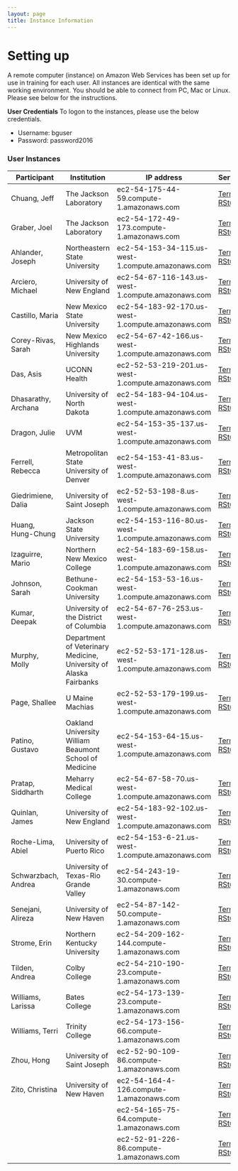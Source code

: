 ```yaml
---
layout: page
title: Instance Information
---
```


# Setting up

A remote computer (instance) on Amazon Web Services has been set up for use in training for each user. All instances are identical with the same working environment. You should be able to connect from PC, Mac or Linux. Please see below for the instructions.

**User Credentials**
To logon to the instances, please use the below credentials. 

- Username: bguser
- Password: password2016

### User Instances


| Participant         | Institution                                                       | IP address                                        | Services                                                                                                                                             |
|---------------------|-------------------------------------------------------------------|---------------------------------------------------|------------------------------------------------------------------------------------------------------------------------------------------------------|
| Chuang, Jeff        | The Jackson Laboratory                                            | ec2-54-175-44-59.compute-1.amazonaws.com          | [Terminal](http://ec2-54-175-44-59.compute-1.amazonaws.com:57575), [RStudio](http://ec2-54-175-44-59.compute-1.amazonaws.com:8787)                   |
| Graber, Joel        | The Jackson Laboratory                                            | ec2-54-172-49-173.compute-1.amazonaws.com         | [Terminal](http://ec2-54-172-49-173.compute-1.amazonaws.com:57575), [RStudio](http://ec2-54-172-49-173.compute-1.amazonaws.com:8787)                 |
| Ahlander, Joseph    | Northeastern State University                                     | ec2-54-153-34-115.us-west-1.compute.amazonaws.com | [Terminal](http://ec2-54-153-34-115.us-west-1.compute.amazonaws.com:57575), [RStudio](http://ec2-54-153-34-115.us-west-1.compute.amazonaws.com:8787) |
| Arciero, Michael    | University of New England                                         | ec2-54-67-116-143.us-west-1.compute.amazonaws.com | [Terminal](http://ec2-54-67-116-143.us-west-1.compute.amazonaws.com:57575), [RStudio](http://ec2-54-67-116-143.us-west-1.compute.amazonaws.com:8787) |
| Castillo, Maria     | New Mexico State University                                       | ec2-54-183-92-170.us-west-1.compute.amazonaws.com | [Terminal](http://ec2-54-183-92-170.us-west-1.compute.amazonaws.com:57575), [RStudio](http://ec2-54-183-92-170.us-west-1.compute.amazonaws.com:8787) |
| Corey-Rivas, Sarah  | New Mexico Highlands University                                   | ec2-54-67-42-166.us-west-1.compute.amazonaws.com  | [Terminal](http://ec2-54-67-42-166.us-west-1.compute.amazonaws.com:57575), [RStudio](http://ec2-54-67-42-166.us-west-1.compute.amazonaws.com:8787)   |
| Das, Asis           | UCONN Health                                                      | ec2-52-53-219-201.us-west-1.compute.amazonaws.com | [Terminal](http://ec2-52-53-219-201.us-west-1.compute.amazonaws.com:57575), [RStudio](http://ec2-52-53-219-201.us-west-1.compute.amazonaws.com:8787) |
| Dhasarathy, Archana | University of North Dakota                                        | ec2-54-183-94-104.us-west-1.compute.amazonaws.com | [Terminal](http://ec2-54-183-94-104.us-west-1.compute.amazonaws.com:57575), [RStudio](http://ec2-54-183-94-104.us-west-1.compute.amazonaws.com:8787) |
| Dragon, Julie       | UVM                                                               | ec2-54-153-35-137.us-west-1.compute.amazonaws.com | [Terminal](http://ec2-54-153-35-137.us-west-1.compute.amazonaws.com:57575), [RStudio](http://ec2-54-153-35-137.us-west-1.compute.amazonaws.com:8787) |
| Ferrell, Rebecca    | Metropolitan State University of Denver                           | ec2-54-153-41-83.us-west-1.compute.amazonaws.com  | [Terminal](http://ec2-54-153-41-83.us-west-1.compute.amazonaws.com:57575), [RStudio](http://ec2-54-153-41-83.us-west-1.compute.amazonaws.com:8787)   |
| Giedrimiene, Dalia  | University of Saint Joseph                                        | ec2-52-53-198-8.us-west-1.compute.amazonaws.com   | [Terminal](http://ec2-52-53-198-8.us-west-1.compute.amazonaws.com:57575), [RStudio](http://ec2-52-53-198-8.us-west-1.compute.amazonaws.com:8787)     |
| Huang, Hung-Chung   | Jackson State University                                          | ec2-54-153-116-80.us-west-1.compute.amazonaws.com | [Terminal](http://ec2-54-153-116-80.us-west-1.compute.amazonaws.com:57575), [RStudio](http://ec2-54-153-116-80.us-west-1.compute.amazonaws.com:8787) |
| Izaguirre, Mario    | Northern New Mexico College                                       | ec2-54-183-69-158.us-west-1.compute.amazonaws.com | [Terminal](http://ec2-54-183-69-158.us-west-1.compute.amazonaws.com:57575), [RStudio](http://ec2-54-183-69-158.us-west-1.compute.amazonaws.com:8787) |
| Johnson, Sarah      | Bethune-Cookman University                                        | ec2-54-153-53-16.us-west-1.compute.amazonaws.com  | [Terminal](http://ec2-54-153-53-16.us-west-1.compute.amazonaws.com:57575), [RStudio](http://ec2-54-153-53-16.us-west-1.compute.amazonaws.com:8787)   |
| Kumar, Deepak       | University of the District of Columbia                            | ec2-54-67-76-253.us-west-1.compute.amazonaws.com  | [Terminal](http://ec2-54-67-76-253.us-west-1.compute.amazonaws.com:57575), [RStudio](http://ec2-54-67-76-253.us-west-1.compute.amazonaws.com:8787)   |
| Murphy, Molly       | Department of Veterinary Medicine, University of Alaska Fairbanks | ec2-52-53-171-128.us-west-1.compute.amazonaws.com | [Terminal](http://ec2-52-53-171-128.us-west-1.compute.amazonaws.com:57575), [RStudio](http://ec2-52-53-171-128.us-west-1.compute.amazonaws.com:8787) |
| Page, Shallee       | U Maine Machias                                                   | ec2-52-53-179-199.us-west-1.compute.amazonaws.com | [Terminal](http://ec2-52-53-179-199.us-west-1.compute.amazonaws.com:57575), [RStudio](http://ec2-52-53-179-199.us-west-1.compute.amazonaws.com:8787) |
| Patino, Gustavo     | Oakland University William Beaumont School of Medicine            | ec2-54-153-64-15.us-west-1.compute.amazonaws.com  | [Terminal](http://ec2-54-153-64-15.us-west-1.compute.amazonaws.com:57575), [RStudio](http://ec2-54-153-64-15.us-west-1.compute.amazonaws.com:8787)   |
| Pratap, Siddharth   | Meharry Medical College                                           | ec2-54-67-58-70.us-west-1.compute.amazonaws.com   | [Terminal](http://ec2-54-67-58-70.us-west-1.compute.amazonaws.com:57575), [RStudio](http://ec2-54-67-58-70.us-west-1.compute.amazonaws.com:8787)     |
| Quinlan, James      | University of New England                                         | ec2-54-183-92-102.us-west-1.compute.amazonaws.com | [Terminal](http://ec2-54-183-92-102.us-west-1.compute.amazonaws.com:57575), [RStudio](http://ec2-54-183-92-102.us-west-1.compute.amazonaws.com:8787) |
| Roche-Lima, Abiel   | University of Puerto Rico                                         | ec2-54-153-6-21.us-west-1.compute.amazonaws.com   | [Terminal](http://ec2-54-153-6-21.us-west-1.compute.amazonaws.com:57575), [RStudio](http://ec2-54-153-6-21.us-west-1.compute.amazonaws.com:8787)     |
| Schwarzbach, Andrea | University of Texas-Rio Grande Valley                             | ec2-54-243-19-30.compute-1.amazonaws.com          | [Terminal](http://ec2-54-243-19-30.compute-1.amazonaws.com:57575), [RStudio](http://ec2-54-243-19-30.compute-1.amazonaws.com:8787)                   |
| Senejani, Alireza   | University of New Haven                                           | ec2-54-87-142-50.compute-1.amazonaws.com          | [Terminal](http://ec2-54-87-142-50.compute-1.amazonaws.com:57575), [RStudio](http://ec2-54-87-142-50.compute-1.amazonaws.com:8787)                   |
| Strome, Erin        | Northern Kentucky University                                      | ec2-54-209-162-144.compute-1.amazonaws.com        | [Terminal](http://ec2-54-209-162-144.compute-1.amazonaws.com:57575), [RStudio](http://ec2-54-209-162-144.compute-1.amazonaws.com:8787)               |
| Tilden, Andrea      | Colby College                                                     | ec2-54-210-190-23.compute-1.amazonaws.com         | [Terminal](http://ec2-54-210-190-23.compute-1.amazonaws.com:57575), [RStudio](http://ec2-54-210-190-23.compute-1.amazonaws.com:8787)                 |
| Williams, Larissa   | Bates College                                                     | ec2-54-173-139-23.compute-1.amazonaws.com         | [Terminal](http://ec2-54-173-139-23.compute-1.amazonaws.com:57575), [RStudio](http://ec2-54-173-139-23.compute-1.amazonaws.com:8787)                 |
| Williams, Terri     | Trinity College                                                   | ec2-54-173-156-66.compute-1.amazonaws.com         | [Terminal](http://ec2-54-173-156-66.compute-1.amazonaws.com:57575), [RStudio](http://ec2-54-173-156-66.compute-1.amazonaws.com:8787)                 |
| Zhou, Hong          | University of Saint Joseph                                        | ec2-52-90-109-86.compute-1.amazonaws.com          | [Terminal](http://ec2-52-90-109-86.compute-1.amazonaws.com:57575), [RStudio](http://ec2-52-90-109-86.compute-1.amazonaws.com:8787)                   |
| Zito, Christina     | University of New Haven                                           | ec2-54-164-4-126.compute-1.amazonaws.com          | [Terminal](http://ec2-54-164-4-126.compute-1.amazonaws.com:57575), [RStudio](http://ec2-54-164-4-126.compute-1.amazonaws.com:8787)                   |
|                     |                                                                   | ec2-54-165-75-64.compute-1.amazonaws.com          | [Terminal](http://ec2-54-165-75-64.compute-1.amazonaws.com:57575), [RStudio](http://ec2-54-165-75-64.compute-1.amazonaws.com:8787)                   |
|                     |                                                                   | ec2-52-91-226-86.compute-1.amazonaws.com          | [Terminal](http://ec2-52-91-226-86.compute-1.amazonaws.com:57575), [RStudio](http://ec2-52-91-226-86.compute-1.amazonaws.com:8787)                   |
